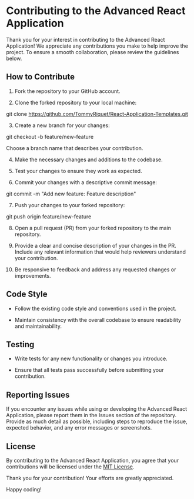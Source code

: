 # Contributing to the Advanced React Application

Thank you for your interest in contributing to the Advanced React Application! We appreciate any contributions you make to help improve the project. To ensure a smooth collaboration, please review the guidelines below.

## How to Contribute

1. Fork the repository to your GitHub account.

2. Clone the forked repository to your local machine:

git clone https://github.com/TommyRiquet/React-Application-Templates.git


3. Create a new branch for your changes:

git checkout -b feature/new-feature


Choose a branch name that describes your contribution.

4. Make the necessary changes and additions to the codebase.

5. Test your changes to ensure they work as expected.

6. Commit your changes with a descriptive commit message:

git commit -m "Add new feature: Feature description"


7. Push your changes to your forked repository:

git push origin feature/new-feature


8. Open a pull request (PR) from your forked repository to the main repository.

9. Provide a clear and concise description of your changes in the PR. Include any relevant information that would help reviewers understand your contribution.

10. Be responsive to feedback and address any requested changes or improvements.

## Code Style

- Follow the existing code style and conventions used in the project.

- Maintain consistency with the overall codebase to ensure readability and maintainability.

## Testing

- Write tests for any new functionality or changes you introduce.

- Ensure that all tests pass successfully before submitting your contribution.

## Reporting Issues

If you encounter any issues while using or developing the Advanced React Application, please report them in the Issues section of the repository. Provide as much detail as possible, including steps to reproduce the issue, expected behavior, and any error messages or screenshots.

## License

By contributing to the Advanced React Application, you agree that your contributions will be licensed under the [MIT License](LICENSE.md).

Thank you for your contribution! Your efforts are greatly appreciated.

Happy coding!